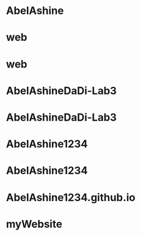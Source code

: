 # AbelAshine
# web
# web
# AbelAshineDaDi-Lab3
# AbelAshineDaDi-Lab3
# AbelAshine1234
# AbelAshine1234
# AbelAshine1234.github.io
# myWebsite
